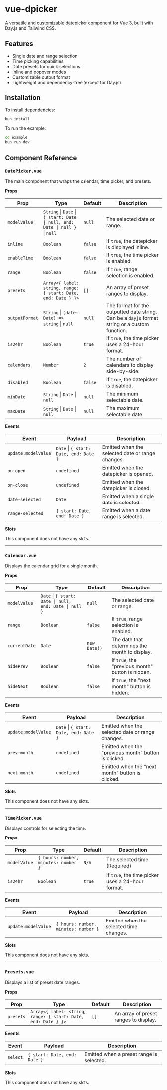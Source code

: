 # vue-dpicker

A versatile and customizable datepicker component for Vue 3, built with Day.js and Tailwind CSS.

## Features

- Single date and range selection
- Time picking capabilities
- Date presets for quick selections
- Inline and popover modes
- Customizable output format
- Lightweight and dependency-free (except for Day.js)

## Installation

To install dependencies:

```bash
bun install
```

To run the example:

```bash
cd example
bun run dev
```

## Component Reference

### `DatePicker.vue`

The main component that wraps the calendar, time picker, and presets.

**Props**

| Prop           | Type                                                                         | Default | Description                                                                                    |
| -------------- | ---------------------------------------------------------------------------- | ------- | ---------------------------------------------------------------------------------------------- |
| `modelValue`   | `String` \| `Date` \| `{ start: Date \| null, end: Date \| null }` \| `null` | `null`  | The selected date or range.                                                                    |
| `inline`       | `Boolean`                                                                    | `false` | If `true`, the datepicker is displayed inline.                                                 |
| `enableTime`   | `Boolean`                                                                    | `false` | If `true`, the time picker is enabled.                                                         |
| `range`        | `Boolean`                                                                    | `false` | If `true`, range selection is enabled.                                                         |
| `presets`      | `Array<{ label: string, range: { start: Date, end: Date } }>`                | `[]`    | An array of preset ranges to display.                                                          |
| `outputFormat` | `String` \| `(date: Date) => string` \| `null`                               | `null`  | The format for the outputted date string. Can be a `dayjs` format string or a custom function. |
| `is24hr`       | `Boolean`                                                                    | `true`  | If `true`, the time picker uses a 24-hour format.                                              |
| `calendars`    | `Number`                                                                     | `2`     | The number of calendars to display side-by-side.                                               |
| `disabled`     | `Boolean`                                                                    | `false` | If `true`, the datepicker is disabled.                                                         |
| `minDate`      | `String` \| `Date` \| `null`                                                 | `null`  | The minimum selectable date.                                                                   |
| `maxDate`      | `String` \| `Date` \| `null`                                                 | `null`  | The maximum selectable date.                                                                   |

**Events**

| Event               | Payload                                | Description                                      |
| ------------------- | -------------------------------------- | ------------------------------------------------ |
| `update:modelValue` | `Date` \| `{ start: Date, end: Date }` | Emitted when the selected date or range changes. |
| `on-open`           | `undefined`                            | Emitted when the datepicker is opened.           |
| `on-close`          | `undefined`                            | Emitted when the datepicker is closed.           |
| `date-selected`     | `Date`                                 | Emitted when a single date is selected.          |
| `range-selected`    | `{ start: Date, end: Date }`           | Emitted when a date range is selected.           |

**Slots**

This component does not have any slots.

---

### `Calendar.vue`

Displays the calendar grid for a single month.

**Props**

| Prop          | Type                                                   | Default      | Description                                       |
| ------------- | ------------------------------------------------------ | ------------ | ------------------------------------------------- |
| `modelValue`  | `Date` \| `{ start: Date \| null, end: Date \| null }` | `null`       | The selected date or range.                       |
| `range`       | `Boolean`                                              | `false`      | If `true`, range selection is enabled.            |
| `currentDate` | `Date`                                                 | `new Date()` | The date that determines the month to display.    |
| `hidePrev`    | `Boolean`                                              | `false`      | If `true`, the "previous month" button is hidden. |
| `hideNext`    | `Boolean`                                              | `false`      | If `true`, the "next month" button is hidden.     |

**Events**

| Event               | Payload                                | Description                                          |
| ------------------- | -------------------------------------- | ---------------------------------------------------- |
| `update:modelValue` | `Date` \| `{ start: Date, end: Date }` | Emitted when the selected date or range changes.     |
| `prev-month`        | `undefined`                            | Emitted when the "previous month" button is clicked. |
| `next-month`        | `undefined`                            | Emitted when the "next month" button is clicked.     |

**Slots**

This component does not have any slots.

---

### `TimePicker.vue`

Displays controls for selecting the time.

**Props**

| Prop         | Type                                 | Default | Description                                       |
| ------------ | ------------------------------------ | ------- | ------------------------------------------------- |
| `modelValue` | `{ hours: number, minutes: number }` | `N/A`   | The selected time. (Required)                     |
| `is24hr`     | `Boolean`                            | `true`  | If `true`, the time picker uses a 24-hour format. |

**Events**

| Event               | Payload                              | Description                             |
| ------------------- | ------------------------------------ | --------------------------------------- |
| `update:modelValue` | `{ hours: number, minutes: number }` | Emitted when the selected time changes. |

**Slots**

This component does not have any slots.

---

### `Presets.vue`

Displays a list of preset date ranges.

**Props**

| Prop      | Type                                                          | Default | Description                           |
| --------- | ------------------------------------------------------------- | ------- | ------------------------------------- |
| `presets` | `Array<{ label: string, range: { start: Date, end: Date } }>` | `[]`    | An array of preset ranges to display. |

**Events**

| Event    | Payload                      | Description                              |
| -------- | ---------------------------- | ---------------------------------------- |
| `select` | `{ start: Date, end: Date }` | Emitted when a preset range is selected. |

**Slots**

This component does not have any slots.
